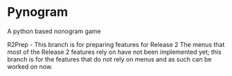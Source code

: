 # Pynogram
A python based nonogram game

R2Prep - This branch is for preparing features for Release 2
The menus that most of the Release 2 features rely on have not been implemented
yet; this branch is for the features that do not rely on menus and as such can
be worked on now.